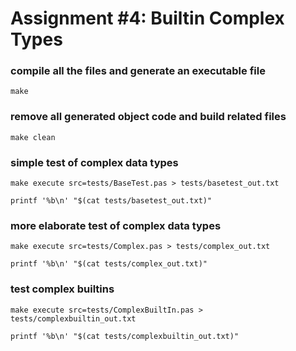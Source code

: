 # Assignment #4: Builtin Complex Types


### compile all the files and generate an executable file

    make


### remove all generated object code and build related files

    make clean


### simple test of complex data types

    make execute src=tests/BaseTest.pas > tests/basetest_out.txt
    
    printf '%b\n' "$(cat tests/basetest_out.txt)"


### more elaborate test of complex data types

    make execute src=tests/Complex.pas > tests/complex_out.txt
    
    printf '%b\n' "$(cat tests/complex_out.txt)"


### test complex builtins

    make execute src=tests/ComplexBuiltIn.pas > tests/complexbuiltin_out.txt
    
    printf '%b\n' "$(cat tests/complexbuiltin_out.txt)"
